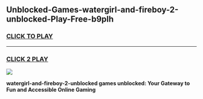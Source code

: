 
## Unblocked-Games-watergirl-and-fireboy-2-unblocked-Play-Free-b9plh
<h3>
<a href="https://premium76.site?title=watergirl-and-fireboy-2-unblocked&ref=18A1">CLICK TO PLAY</a></h3>
<hr>

<h3>
<a href="https://premium76.site?title=watergirl-and-fireboy-2-unblocked&ref=18A1">CLICK 2 PLAY</a>
  
</h3>

<a href="https://premium76.site?title=watergirl-and-fireboy-2-unblocked&ref=18A1"><img src="https://clearcache.store/games.png"></a>


**watergirl-and-fireboy-2-unblocked games unblocked: Your Gateway to Fun and Accessible Online Gaming**
